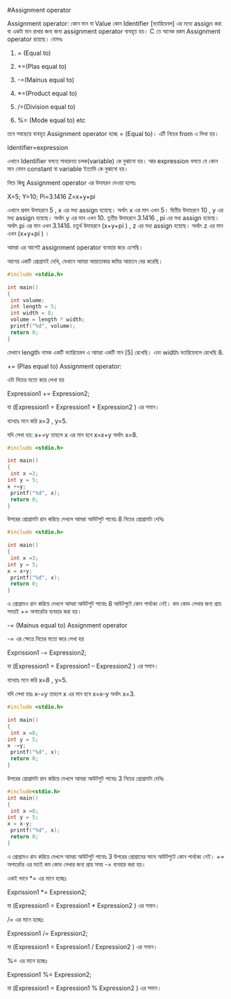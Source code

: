 #Assignment operator

Assignment operator: কোন মান বা Value কোন Identifier [ভ্যারিয়েবল] এর মধ্যে assign করা বা একটা মান রাখার জন্য জন্য assignment operator ব্যবহৃত হয়। C তে অনেক রকম Assignment operator রয়েছে। যেমনঃ

1)    = (Equal to)

2)    +=(Plas equal to)

3)    -=(Mainus equal to)

4)    *=(Product equal to)

5)    /=(Division equal to)

6)    %= (Mode equal to) etc

তবে সবছেয়ে ব্যবহৃত Assignment operator হচ্ছে = (Equal to)।  এটি নিচের from এ লিখা হয়।

Identifier=expression

এখানে Identifier বলতে সাধারনত চলক(variable) কে বুঝানো হয়। আর expression বলতে যে কোন মান যেমন constant বা variable ইত্যাদি কে বুঝানো হয়।

নিচে কিছু Assignment operator এর উদাহরন দেওয়া হলোঃ

X=5;
Y=10;
Pi=3.1416
Z=x+y+pi

এখানে প্রথম উদাহরনে 5 , x এর মধ্য assign হয়েছে। অর্থাৎ x এর মান এখন 5।  দ্বিতীয় উদাহরনে 10 , y এর মধ্য assign হয়েছে। অর্থাৎ y এর মান এখন 10. তৃতীয় উদাহরনে 3.1416 , pi এর মধ্য assign হয়েছে। অর্থাৎ pi এর মান এখন 3.1416. চতুর্থ উদাহরনে (x+y+pi ) , z এর মধ্য assign হয়েছে। অর্থাৎ z এর মান এখন (x+y+pi ) ।

আমরা এর আগেই  assignment operator ব্যবহার করে এসেছি।

আগের একটি প্রোগ্রামই দেখি, যেখানে আমরা আয়াতাকার  জমির আয়তন বের করেছি।

```c
#include <stdio.h>
 
int main()
{
 int volume;
 int length = 5;
 int width = 8;
 volume = length * width;
 printf("%d", volume);
 return 0;
}
```
যেখানে length নামক একটি ভ্যারিয়েবল এ আমরা একটি মান [5] রেখেছি। এবং width ভ্যারিয়েবলে রেখেছি 8.

+= (Plas equal to) Assignment operator:

এটা নিচের মতো করে লেখা হয়

Expression1 += Expression2;

যা (Expression1 = Expression1 + Expression2 ) এর সমান।

ব্যাখ্যাঃ মনে করি x=3 , y=5.

যদি লেখা হয়: x+=y তাহলে x এর মান হবে x=x+y অর্থাৎ x=8.

```c
#include <stdio.h>
 
int main()
{
 int x =3;
int y = 5;
x +=y;
 printf("%d", x);
 return 0;
}
```
উপরের প্রোগ্রামটা রান করিয়ে দেখলে আমরা আউটপুট পাবোঃ 8
নিচের প্রোগ্রামটা দেখিঃ
```c
#include <stdio.h>
 
int main()
{
 int x =3;
int y = 5;
x = x+y;
 printf("%d", x);
 return 0;
}
```
এ প্রোগ্রামও রান করিয়ে দেখলে আমরা আউটপুট পাবোঃ 8
আউটপুটে কোন পার্থ্যক্য নেই। কম কোড লেখার জন্য প্রায় সময়ই += অপারেটর ব্যবহার করা হয়। 

-= (Mainus equal to) Assignment operator

-= এর ক্ষেত্রে নিচের মতো করে লেখা হয়

Exprission1 -= Expression2;

যা (Expression1 = Expression1 – Expression2 ) এর সমান।

ব্যাখ্যাঃ মনে করি x=8 , y=5.

যদি লেখা হয়ঃ x-=y তাহলে x এর মান হবে x=x-y অর্থাৎ x=3.

```c
#include <stdio.h>
 
int main()
{
 int x =8;
int y = 5;
x -=y;
 printf("%d", x);
 return 0;
}
```
উপরের প্রোগ্রামটা রান করিয়ে দেখলে আমরা আউটপুট পাবোঃ 3
নিচের প্রোগ্রামটা দেখিঃ


```c
#include<stdio.h>
int main()
{
 int x =8;
int y = 5;
x = x-y;
 printf("%d", x);
 return 0;
}
```
এ প্রোগ্রামও রান করিয়ে দেখলে আমরা আউটপুট পাবোঃ 3
উপরের প্রোগ্রামের সাথে আউটপুটে কোন পার্থ্যক্য নেই।  += অপারেটর এর মতই কম কোড লেখার জন্য প্রায় সময় -= ব্যবহার করা হয়। 

একই ভাবে  *= এর মানে হচ্ছেঃ

Exprission1 *= Expression2;

যা (Expression1 = Expression1 * Expression2 ) এর সমান।

/= এর মানে হচ্ছেঃ

Expression1 /= Expression2;

যা (Expression1 = Expression1 / Expression2 ) এর সমান।

%= এর মানে হচ্ছেঃ

Expression1 %= Expression2;

যা (Expression1 = Expression1 % Expression2 ) এর সমান।